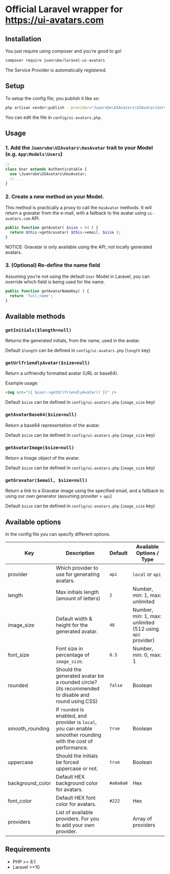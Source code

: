# Official Laravel wrapper for https://ui-avatars.com



## Installation

You just require using composer and you're good to go!

```bash
composer require juanrube/laravel-ui-avatars
```

The Service Provider is automatically registered.

## Setup

To setup the config file, you publish it like so:

```bash
php artisan vendor:publish --provider="Juanrube\UIAvatars\UIAvatarsServiceProvider"
```

You can edit the file in `config/ui-avatars.php`.

## Usage

### 1. Add the `Juanrube\UIAvatars\HasAvatar` trait to your Model (e.g. `App\Models\Users`)

```php
// ...
class User extends Authenticatable {
  use \Juanrube\UIAvatars\HasAvatar;
  // ...
}
```

### 2. Create a new method on your Model.

This method is practically a proxy to call the `HasAvatar` methods. It will return a gravatar from the e-mail, with a fallback to the avatar using `ui-avatars.com` API.

```php
public function getAvatar( $size = 64 ) {
  return $this->getGravatar( $this->email, $size );
}
```

NOTICE: Gravatar is only available using the API, not locally generated avatars.

### 3. (Optional) Re-define the name field

Assuming you're not using the default `User` Model in Laravel, you can override which field is being used for the name.

```php
public function getAvatarNameKey( ) {
  return 'full_name';
}
```

## Available methods

### `getInitials($length=null)`

Returns the generated initials, from the name, used in the avatar.

Default `$length` can be defined in `config/ui-avatars.php` (`length` key)

### `getUrlfriendlyAvatar($size=null)`

Return a urlfriendly formatted avatar (URL or base64).

Example usage:
```html
<img src="{{ $user->getUrlfriendlyAvatar() }}" />
```

Default `$size` can be defined in `config/ui-avatars.php` (`image_size` key)

### `getAvatarBase64($size=null)`

Return a base64 representation of the avatar.

Default `$size` can be defined in `config/ui-avatars.php` (`image_size` key)

### `getAvatarImage($size=null)`

Return a Image object of the avatar.

Default `$size` can be defined in `config/ui-avatars.php` (`image_size` key)

### `getGravatar($email, $size=null)`

Return a link to a Gravatar image using the specified email, and a fallback to using our own generator (assuming provider = `api`)

Default `$size` can be defined in `config/ui-avatars.php` (`image_size` key)

## Available options

In the config file you can specify different options.

| Key  | Description | Default | Available Options / Type |
| ------------- | ------------- | ------------- | ------------- |
| provider  | Which provider to use for generating avatars.  | `api`  | `local` or `api` |
| length  | Max initials length (amount of letters)  | `2`  | Number, min: 1, max: unlimited |
| image_size  | Default width & height for the generated avatar.  | `48`  | Number, min: 1, max: unlimited (512 using `api` provider) |
| font_size  | Font size in percentage of `image_size`.  | `0.5`  | Number, min: 0, max: 1 |
| rounded  | Should the generated avatar be a rounded circle? (its recommended to disable and round using CSS)  | `false`  | Boolean |
| smooth_rounding  | If `rounded` is enabled, and provider is `local`, you can enable smoother rounding with the cost of performance.  | `true`  | Boolean |
| uppercase  | Should the initials be forced uppercase or not.  | `true`  | Boolean |
| background_color  | Default HEX background color for avatars.  | `#a0a0a0`  | Hex |
| font_color  | Default HEX font color for avatars.  | `#222`  | Hex |
| providers  | List of available providers. For you to add your own provider.  |   | Array of providers |

## Requirements
* PHP >= 8.1
* Laravel >=10
